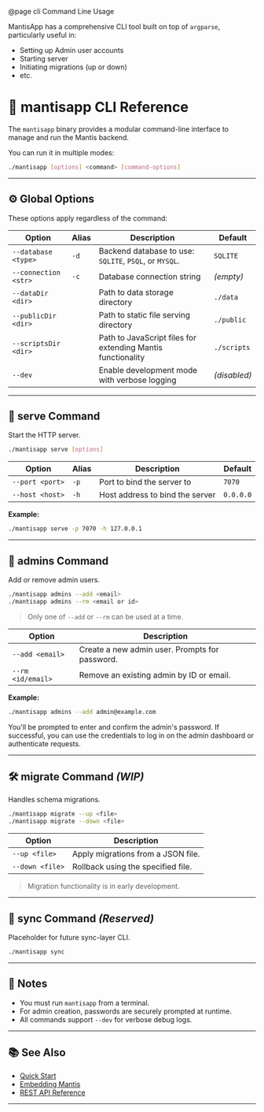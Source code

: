 @page cli Command Line Usage

MantisApp has a comprehensive CLI tool built on top of `argparse`, particularly useful in:
- Setting up Admin user accounts
- Starting server
- Initiating migrations (up or down)
- etc.

# 🧭 mantisapp CLI Reference

The `mantisapp` binary provides a modular command-line interface to manage and run the Mantis backend.

You can run it in multiple modes:

```bash
./mantisapp [options] <command> [command-options]
```

---

## ⚙️ Global Options

These options apply regardless of the command:

| Option               | Alias | Description                                                 | Default      |
|----------------------| ----- |-------------------------------------------------------------|--------------|
| `--database <type>`  | `-d`  | Backend database to use: `SQLITE`, `PSQL`, or `MYSQL`.      | `SQLITE`     |
| `--connection <str>` | `-c`  | Database connection string                                  | *(empty)*    |
| `--dataDir <dir>`    |       | Path to data storage directory                              | `./data`     |
| `--publicDir <dir>`  |       | Path to static file serving directory                       | `./public`   |
| `--scriptsDir <dir>` |       | Path to JavaScript files for extending Mantis functionality | `./scripts`  |
| `--dev`              |       | Enable development mode with verbose logging                | *(disabled)* |

---

## 🚀 serve Command

Start the HTTP server.

```bash
./mantisapp serve [options]
```

| Option          | Alias | Description                     | Default   |
| --------------- | ----- | ------------------------------- | --------- |
| `--port <port>` | `-p`  | Port to bind the server to      | `7070`    |
| `--host <host>` | `-h`  | Host address to bind the server | `0.0.0.0` |

**Example:**

```bash
./mantisapp serve -p 7070 -h 127.0.0.1
```

---

## 👤 admins Command

Add or remove admin users.

```bash
./mantisapp admins --add <email>
./mantisapp admins --rm <email or id>
```

> Only one of `--add` or `--rm` can be used at a time.

| Option            | Description                                    |
| ----------------- | ---------------------------------------------- |
| `--add <email>`   | Create a new admin user. Prompts for password. |
| `--rm <id/email>` | Remove an existing admin by ID or email.       |

**Example:**

```bash
./mantisapp admins --add admin@example.com
```
You'll be prompted to enter and confirm the admin's password. If successful, you can use the credentials to log in on the admin dashboard or authenticate requests.


---

## 🛠️ migrate Command *(WIP)*

Handles schema migrations.

```bash
./mantisapp migrate --up <file>
./mantisapp migrate --down <file>
```

| Option          | Description                        |
| --------------- | ---------------------------------- |
| `--up <file>`   | Apply migrations from a JSON file. |
| `--down <file>` | Rollback using the specified file. |

> Migration functionality is in early development.

---

## 🔄 sync Command *(Reserved)*

Placeholder for future sync-layer CLI.

```bash
./mantisapp sync
```

---

## 📝 Notes

* You must run `mantisapp` from a terminal.
* For admin creation, passwords are securely prompted at runtime.
* All commands support `--dev` for verbose debug logs.

---

## 📚 See Also

* [Quick Start](QuickStart.md)
* [Embedding Mantis](05.embedding.md)
* [REST API Reference](02.api.md)

---
